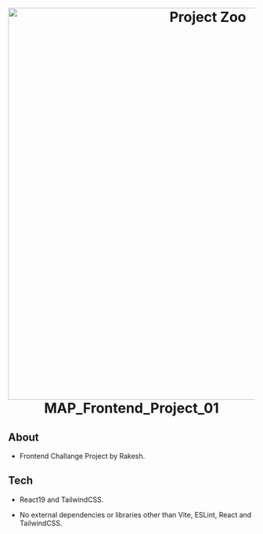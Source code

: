 
<h1 align="center">
  <br>
  <a href="https://mapfrontendrakesh.netlify.app"><img src="https://res.cloudinary.com/dnhz5reqf/image/upload/v1717266868/MAPthumb_r7p6uk.png" alt="Project Zoo" width="800"></a>
  <br>
  MAP_Frontend_Project_01
  <br>
</h1>


## About

* Frontend Challange Project by Rakesh. 


## Tech

* React19 and TailwindCSS.

* No external dependencies or libraries other than Vite, ESLint, React and TailwindCSS.





